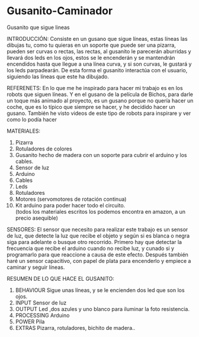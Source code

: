 # Gusanito-Caminador
Gusanito que sigue lineas

INTRODUCCIÓN:
Consiste en un gusano que sigue líneas, estas líneas las dibujas tu, como tu quieras en un soporte que puede ser una pizarra, pueden ser curvas o rectas, las rectas, al gusanito le parecerán aburridas y llevará dos leds en los ojos, estos se le encenderán y se mantendrán encendidos hasta que llegue a una línea curva, y si son curvas, le gustará y los leds parpadearán. De esta forma el gusanito interactúa con el usuario, siguiendo las líneas que este ha dibujado.


REFERENETS:
En lo que me he inspirado para hacer mi trabajo es en los robots que siguen líneas. Y en el gusano de la película de Bichos, para darle un toque más animado al proyecto, es un gusano porque no quería hacer un coche, que es lo típico que siempre se hacer,  y he decidido hacer un gusano. También he visto videos de este tipo de robots para inspirare y ver como lo podía hacer


MATERIALES:
1.	Pizarra  
2.	Rotuladores de colores
3.	Gusanito hecho de madera con un soporte para cubrir el arduino y los cables. 
4.	Sensor de luz
5.	Arduino 
6.	Cables
7.	Leds
8.	Rotuladores
9.	Motores (servomotores de rotación continua) 
10.	Kit arduino para poder hacer todo el circuito.  
(todos los materiales escritos los podemos encontra en amazon, a un precio asequible) 


SENSORES: 
El sensor que necesito para realizar este trabajo es un sensor de luz, que detecte la luz que recibe el objeto y según si es blanca o negra siga para adelante o busque otro recorrido. 
Primero hay que detectar la frecuencia que recibe el arduino cuando no recibe luz, y cunado si y programarlo para que reaccione a causa de este efecto. 
Después también haré un sensor capacitivo, con papel de plata para encenderlo y empiece a caminar y seguir líneas. 


RESUMEN DE LO QUE HACE EL GUSANITO:
1.	BEHAVIOUR Sigue unas líneas, y se le encienden dos led que son los ojos. 
2.	INPUT Sensor de luz 
3.	OUTPUT Led ,dos azules y uno blanco para iluminar la foto resistencia.
4.	PROCESSING Arduino
5.	POWER Pila
6.	EXTRAS  Pizarra, rotuladores, bichito de madera..
